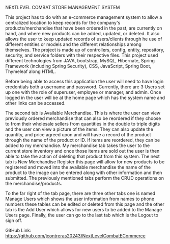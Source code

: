 NEXTLEVEL COMBAT STORE MANAGEMENT SYSTEM

This project has to do with an e-commerce management system to allow a centralized location to keep records for the company's products/merchandise that have been ordered in the past, are currently on hand, and where new products can be added, updated, or deleted. It also allows the user to keep updated records of users/clients through he use of different entities or models and the different relationships among themselves. The project is made up of controllers, config, entity, repository, security, and service folders with their respective files. This project used different technologies from JAVA, bootstrap, MySQL, Hibernate, Spring Framework (including Spring Security), CSS, JavaScript, Spring Boot, Thymeleaf along HTML.

Before being able to access this application the user will need to have login credentials both a username and password. Currently, there are 3 Users set up one with the role of superuser, employee or manager, and admin. Once logged in the user will be at the home page which has the system name and other links can be accessed.

The second tab is Available Merchandise. This is where the user can view previously ordered merchandise that can also be reordered if they choose to from their wholesale sellers from quantities in the double to triple digits and the user can view a picture of the items. They can also update the quantity, and price agreed upon and will have a record of the product through the name of the product or ID. If items are reordered, they can be added to my merchandise. My merchandise tab takes the user to the current store inventory and once those items are sold out the user is then able to take the action of deleting that product from this system. The next tab is New Merchandise Register this page will allow for new products to be registered and moved into the available merchandise the name of the product to the image can be entered along with other information and then submitted. The previously mentioned tabs perform the CRUD operations on the merchandise/products.

To the far right of the tab page, there are three other tabs one is named Manage Users which shows the user information from names to phone numbers these tables can be edited or deleted from this page and the other tab is the Add User which allows for new users to be added to the Manage Users page. Finally, the user can go to the last tab which is the Logout to sign off.

GitHub Link: https://github.com/jcontreras20243/NextLevelCombatECommerce